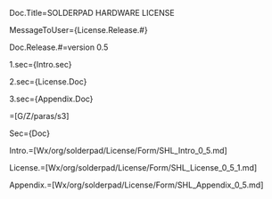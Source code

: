 Doc.Title=SOLDERPAD HARDWARE LICENSE

MessageToUser={License.Release.#}

Doc.Release.#=version 0.5

1.sec={Intro.sec}

2.sec={License.Doc}

3.sec={Appendix.Doc}

=[G/Z/paras/s3]

Sec={Doc}

Intro.=[Wx/org/solderpad/License/Form/SHL_Intro_0_5.md]

License.=[Wx/org/solderpad/License/Form/SHL_License_0_5_1.md]

Appendix.=[Wx/org/solderpad/License/Form/SHL_Appendix_0_5.md]
